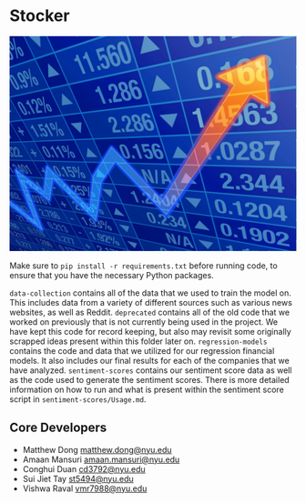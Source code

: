 # Stocker

![Stonks!](./stonks_background.jpg)

Make sure to `pip install -r requirements.txt` before running code, to ensure that you have the necessary Python packages.

`data-collection` contains all of the data that we used to train the model on. This includes data from a variety of different sources such as various news websites, as well as Reddit.
`deprecated` contains all of the old code that we worked on previously that is not currently being used in the project. We have kept this code for record keeping, but also may revisit some originally scrapped ideas present within this folder later on.
`regression-models` contains the code and data that we utilized for our regression financial models. It also includes our final results for each of the companies that we have analyzed.
`sentiment-scores` contains our sentiment score data as well as the code used to generate the sentiment scores. There is more detailed information on how to run and what is present within the sentiment score script in `sentiment-scores/Usage.md`.

## Core Developers
- Matthew Dong <matthew.dong@nyu.edu>
- Amaan Mansuri <amaan.mansuri@nyu.edu>
- Conghui Duan <cd3792@nyu.edu>
- Sui Jiet Tay <st5494@nyu.edu>
- Vishwa Raval <vmr7988@nyu.edu>
